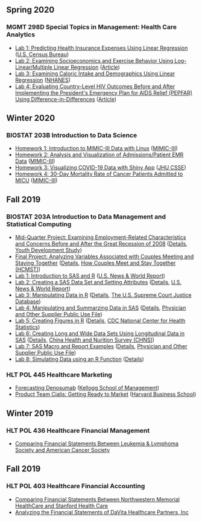 ## Spring 2020
### MGMT 298D Special Topics in Management: Health Care Analytics
* [Lab 1: Predicting Health Insurance Expenses Using Linear Regression](/MGMT-298D/Lab1.html) ([U.S. Census Bureau](https://data.census.gov/))
* [Lab 2: Examining Socioeconomics and Exercise Behavior Using Log-Linear/Multiple Linear Regression](/MGMT-298D/Lab2.html) ([Article](https://www.sciencedirect.com/science/article/pii/S0167629610000469))
* [Lab 3: Examining Caloric Intake and Demographics Using Linear Regression](/MGMT-298D/Lab3.html) ([NHANES](https://wwwn.cdc.gov/nchs/nhanes/Default.aspx))
* [Lab 4: Evaluating Country-Level HIV Outcomes Before and After Implementing the President's Emergency Plan for AIDS Relief (PEPFAR) Using Difference-in-Differences](/MGMT-298D/Lab4.html) ([Article](https://jamanetwork.com/journals/jama/fullarticle/1157487))

<!-- 
* [Lab 5: Predicting Cardiovascular Health Outcomes Using Logistic Regression](/MGMT-298D/Lab5.html) ([Framingham Heart Study](https://framinghamheartstudy.org/))
* [Lab 6: Predicting Causal Estimation Using Regression Discontinuity](/MGMT-298D/Lab6.html) ([Article](https://academic.oup.com/qje/article/125/2/591/1882183))
* [Final Project: ](/MGMT-298D/FinalProject.html)
-->

## Winter 2020
### BIOSTAT 203B Introduction to Data Science
* [Homework 1: Introduction to MIMIC-III Data with Linux](/BIOSTAT-203B/Homework1.html) ([MIMIC-III](https://mimic.physionet.org/about/mimic/))
* [Homework 2: Analysis and Visualization of Admissions/Patient EMR Data](/BIOSTAT-203B/Homework2.html) ([MIMIC-III](https://mimic.physionet.org/about/mimic/))
* [Homework 3: Visualizing COVID-19 Data with Shiny App](https://tonylim.shinyapps.io/COVID-19/) ([JHU CSSE](https://github.com/CSSEGISandData/COVID-19))
* [Homework 4: 30-Day Mortality Rate of Cancer Patients Admitted to MICU](/BIOSTAT-203B/Homework4.html) ([MIMIC-III](https://mimic.physionet.org/about/mimic/))

## Fall 2019
### BIOSTAT 203A Introduction to Data Management and Statistical Computing

* [Mid-Quarter Project: Examining Employment-Related Characteristics and Concerns Before and After the Great Recession of 2008](/BIOSTAT-203A/MQP.pdf) ([Details](/BIOSTAT-203A/MQPDetails.pdf), [Youth Development Study](https://www.icpsr.umich.edu/icpsrweb/ICPSR/studies/24881))
* [Final Project: Analyzing Variables Associated with Couples Meeting and Staying Together](/BIOSTAT-203A/FinalProject.pdf) ([Details](/BIOSTAT-203A/FinalProjectDetails.pdf), [How Couples Meet and Stay Together (HCMST)](https://www.icpsr.umich.edu/icpsrweb/ICPSR/studies/30103))
* [Lab 1: Introduction to SAS and R](/BIOSTAT-203A/Lab1Details.html) ([U.S. News & World Report](https://www.usnews.com/best-colleges))
* [Lab 2: Creating a SAS Data Set and Setting Attributes](/BIOSTAT-203A/Lab2.pdf) ([Details](/BIOSTAT-203A/Lab2Details.html), [U.S. News & World Report](https://www.usnews.com/best-colleges))
* [Lab 3: Manipulating Data in R](/BIOSTAT-203A/Lab3.pdf) ([Details](/BIOSTAT-203A/Lab3Details.html), [The U.S. Supreme Court Justice Database](http://epstein.wustl.edu/research/justicesdata.html))
* [Lab 4: Manipulating and Summarzing Data in SAS](/BIOSTAT-203A/Lab4.pdf) ([Details](/BIOSTAT-203A/Lab4Details.html), [Physician and Other Supplier Public Use File](https://www.cms.gov/Research-Statistics-Data-and-Systems/Statistics-Trends-and-Reports/Medicare-Provider-Charge-Data/Physician-and-Other-Supplier))
* [Lab 5: Creating Figures in R](/BIOSTAT-203A/Lab5.pdf) ([Details](/BIOSTAT-203A/Lab5Details.html), [CDC National Center for Health Statistics](https://catalog.data.gov/dataset/vsrr-provisional-drug-overdose-death-counts-54e35#))
* [Lab 6: Creating Long and Wide Data Sets Using Longitudinal Data in SAS](/BIOSTAT-203A/Lab6.pdf) ([Details](/BIOSTAT-203A/Lab6Details.html), [China Health and Nurition Survey (CHNS)](https://www.cpc.unc.edu/projects/china/data/datasets/index.html))
* [Lab 7: SAS Macro and Report Examples](/BIOSTAT-203A/Lab7.pdf) ([Details](/BIOSTAT-203A/Lab7Details.html), [Physician and Other Supplier Public Use File](https://www.cms.gov/Research-Statistics-Data-and-Systems/Statistics-Trends-and-Reports/Medicare-Provider-Charge-Data/Physician-and-Other-Supplier))
* [Lab 8: Simulating Data using an R Function](/BIOSTAT-203A/Lab8.pdf) ([Details](/BIOSTAT-203A/Lab8Details.html))

### HLT POL 445 Healthcare Marketing
* [Forecasting Denosumab](/HLT-POL-445/Denosumab.pdf) ([Kellogg School of Management](https://www.kellogg.northwestern.edu/kellogg-case-publishing/case-search/case-detail.aspx?caseid=%7B7D64FB5D-9E56-4A87-8A7B-7AB7AFB24DCD%7D))
* [Product Team Cialis: Getting Ready to Market](/HLT-POL-445/Cialis.pdf) ([Harvard Business School](https://www.hbs.edu/faculty/Pages/item.aspx?num=31580))

## Winter 2019
### HLT POL 436 Healthcare Financial Management
* [Comparing Financial Statements Between Leukemia & Lymphoma Society and American Cancer Society](/HLT-POL-436/LLS.pdf)

<!--
### HLT POL 441 Data Analytics: Identifying, Collecting, and Analyzing Data in Health Care
-->

## Fall 2019
### HLT POL 403 Healthcare Financial Accounting
* [Comparing Financial Statements Between Northwestern Memorial HealthCare and Stanford Health Care](/HLT-POL-403/NorthwesternStanford.pdf)
* [Analyzing the Financial Statements of DaVita Healthcare Partners, Inc](/HLT-POL-403/DaVita.pdf)

